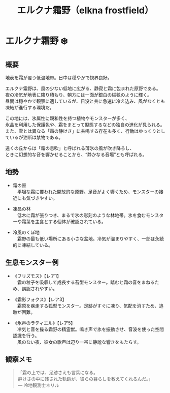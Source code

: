 ﻿---
title: エルクナ霜野（elkna frostfield）
layout: place
---

# エルクナ霜野 ❄️

## 概要
地表を霜が覆う低温地帯。日中は穏やかで視界良好。

エルクナ霜野は、風の少ない低地に広がる、静寂と霜に包まれた原野である。  
夜の冷気が地表に降り積もり、朝方には一面が銀白の絨毯のように輝く。  
昼間は穏やかで観察に適しているが、日没と共に急速に冷え込み、風がなくとも凍結が進行する環境だ。

この地には、氷属性に親和性を持つ植物やモンスターが多く、  
氷晶を利用した保護色や、霜をまとって擬態するなどの独自の進化が見られる。  
また、雪とは異なる「霜の静けさ」に共鳴する存在も多く、行動はゆっくりとしているが油断は禁物である。

遠くの丘からは「霜の息吹」と呼ばれる薄氷の風が吹き降ろし、  
ときに幻想的な音を響かせることから、“静かなる音場”とも呼ばれる。

## 地勢
- 霜の原  
　平坦な霜に覆われた開放的な原野。足音がよく響くため、モンスターの接近にも気づきやすい。

- 凍晶の林  
　低木に霜が張りつき、まるで氷の彫刻のような林地帯。氷を食むモンスターや霜葉を主食とする個体が確認されている。

- 冷風のくぼ地  
　霜野の最も低い場所にある小さな盆地。冷気が溜まりやすく、一部は永続的に凍結している。

## 生息モンスター例
- 《フリズモス》【レア1】  
　霜の粒子を吸収して成長する苔型モンスター。踏むと霜の音をまねるため、誤認されやすい。

- 《霜影フォクス》【レア3】  
　霜原を疾走する狐型モンスター。足跡がすぐに凍り、気配を消すため、追跡が困難。

- 《氷声のラティエル》【レア5】  
　冷気と音を操る霜野の精霊獣。鳴き声で氷を振動させ、音波を使った空間認識を行う。  
　風のない夜、彼女の歌声は辺り一帯に静謐な響きをもたらす。

## 観察メモ
> 「霜の上では、足跡さえも言葉になる。  
> 静けさの中に残された軌跡が、彼らの暮らしを教えてくれるんだ。」  
> ― 冷地観測士ネリル
